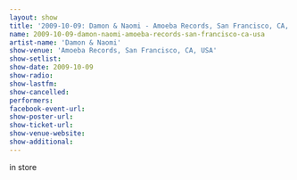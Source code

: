 ```yaml
---
layout: show
title: '2009-10-09: Damon & Naomi - Amoeba Records, San Francisco, CA, USA'
name: 2009-10-09-damon-naomi-amoeba-records-san-francisco-ca-usa
artist-name: 'Damon & Naomi'
show-venue: 'Amoeba Records, San Francisco, CA, USA'
show-setlist: 
show-date: 2009-10-09
show-radio: 
show-lastfm: 
show-cancelled: 
performers: 
facebook-event-url: 
show-poster-url: 
show-ticket-url: 
show-venue-website: 
show-additional: 
---
```


in store